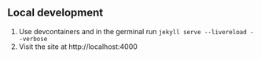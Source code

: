 ## Local development

1. Use devcontainers and in the germinal run `jekyll serve --livereload --verbose`
2. Visit the site at http://localhost:4000
